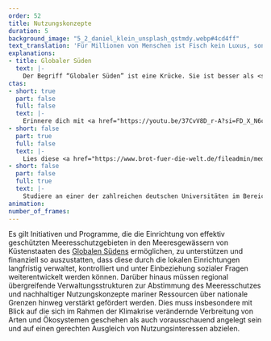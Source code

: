 ```yaml
---
order: 52
title: Nutzungskonzepte
duration: 5
background_image: "5_2_daniel_klein_unsplash_qstmdy.webp#4cd4ff"
text_translation: 'Für Millionen von Menschen ist Fisch kein Luxus, sondern ihre Hauptproteinquelle. Anstatt sie ihnen wegzufischen, können wir dafür sorgen, dass ihre Fischgründe geschützt werden. Und es bleiben. Damit sie auch in Zukunft unter den durch die Klimakrise erschwerten Bedingungen sich und ihre Familien ernähren können.'
explanations:
- title: Globaler Süden
  text: |-
    Der Begriff “Globaler Süden” ist eine Krücke. Sie ist besser als <span class="sidenote"><cite class="icon-link_external"><a href="https://www.fes.de/wissen/globaler-sueden" target="_blank" rel="noopener">"Globaler Süden" / Friedrich-Ebert-Stiftung</a></cite><span>vorherige Krücken</span></span>: “Dritte Welt” suggeriert Drittklassigkeit und verschleiert durch die verbale Trennung in verschiedene “Welten” die wechselseitige Bedingtheit von Reichtum hier und Armut dort; “Entwicklungsland” maßt einen Gipfel der Entwicklung an, von dem “wir”, natürlich hochentwickelt, auf andere herabschauen können. Aber eine Krücke ist es doch, weil die Eigenschaften der Länder, die wir damit meinen, eigentlich nichts mit Geographie zu tun haben. Gemeint sind mit all diesen Begriffen nämlich schon immer: Länder, die arm sind, weil wir reich sind. Und heutzutage außerdem: Länder, die zugleich am stärksten von den Folgen der Erderhitzung betroffen und am wenigsten für sie verantwortlich sind.
ctas:
- short: true
  part: false
  full: false
  text: |-
    Erinnere dich mit <a href="https://youtu.be/37CvV8D_r-A?si=FD_X_N6cif-F7ux1" target="_blank">diesem Video</a> daran, was Climate Justice bedeutet.
- short: false
  part: true
  full: false
  text: |-
    Lies diese <a href="https://www.brot-fuer-die-welt.de/fileadmin/mediapool/blogs/Mari_Francisco/BfdW_Analyse_100_Klima_Fischerei_Gesamt_Web.pdf" target="_blank">Studie</a> zu den Auswirkungen der Klimakrise auf die Fischerei besonders im Globalen Süden.
- short: false
  part: false
  full: true
  text: |-
    Studiere an einer der zahlreichen deutschen Universitäten im Bereich Umweltrecht/Nachhaltigkeitsrecht, zum Beispiel <a href="https://studienorientierung.uni-koeln.de/studienangebot/index_ger.html?app=true&id=381" target="_blank">hier</a>.
animation:
number_of_frames:
---
```

Es gilt Initiativen und Programme, die die Einrichtung von effektiv geschützten Meeresschutzgebieten in den Meeresgewässern von Küstenstaaten des [Globalen Südens](# "Globaler Süden") ermöglichen, zu unterstützen und finanziell so auszustatten, dass diese durch die lokalen Einrichtungen langfristig verwaltet, kontrolliert und unter Einbeziehung sozialer Fragen weiterentwickelt werden können. Darüber hinaus müssen regional übergreifende Verwaltungsstrukturen zur Abstimmung des Meeresschutzes und nachhaltiger Nutzungskonzepte mariner Ressourcen über nationale Grenzen hinweg verstärkt gefördert werden. Dies muss insbesondere mit Blick auf die sich im Rahmen der Klimakrise verändernde Verbreitung von Arten und Ökosystemen geschehen als auch vorausschauend angelegt sein und auf einen gerechten Ausgleich von Nutzungsinteressen abzielen.